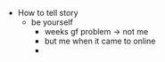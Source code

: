 - How to tell story
	- be yourself
		- weeks gf problem -> not me
		- but me when it came to online
		-